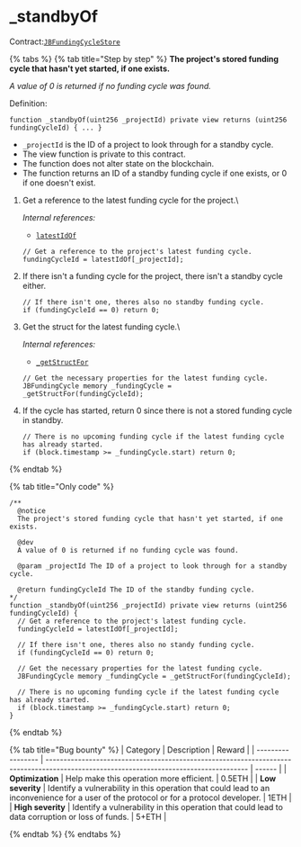 # \_standbyOf

Contract:[`JBFundingCycleStore`](../)​

{% tabs %}
{% tab title="Step by step" %}
**The project's stored funding cycle that hasn't yet started, if one exists.**

_A value of 0 is returned if no funding cycle was found._

Definition:

```solidity
function _standbyOf(uint256 _projectId) private view returns (uint256 fundingCycleId) { ... }
```

* `_projectId` is the ID of a project to look through for a standby cycle.
* The view function is private to this contract.
* The function does not alter state on the blockchain.
* The function returns an ID of a standby funding cycle if one exists, or 0 if one doesn't exist.



1.  Get a reference to the latest funding cycle for the project.\


    _Internal references:_

    * [`latestIdOf`](../properties/latestidof.md)

    ```solidity
    // Get a reference to the project's latest funding cycle.
    fundingCycleId = latestIdOf[_projectId];
    ```


2.  If there isn't a funding cycle for the project, there isn't a standby cycle either.

    ```solidity
    // If there isn't one, theres also no standby funding cycle.
    if (fundingCycleId == 0) return 0;
    ```


3.  Get the struct for the latest funding cycle.\


    _Internal references:_

    * [`_getStructFor`](\_getstructfor.md)

    ```solidity
    // Get the necessary properties for the latest funding cycle.
    JBFundingCycle memory _fundingCycle = _getStructFor(fundingCycleId);
    ```


4.  If the cycle has started, return 0 since there is not a stored funding cycle in standby.

    ```solidity
    // There is no upcoming funding cycle if the latest funding cycle has already started.
    if (block.timestamp >= _fundingCycle.start) return 0;
    ```
{% endtab %}

{% tab title="Only code" %}
```solidity
/**
  @notice 
  The project's stored funding cycle that hasn't yet started, if one exists.
    
  @dev
  A value of 0 is returned if no funding cycle was found.
  
  @param _projectId The ID of a project to look through for a standby cycle.

  @return fundingCycleId The ID of the standby funding cycle.
*/
function _standbyOf(uint256 _projectId) private view returns (uint256 fundingCycleId) {
  // Get a reference to the project's latest funding cycle.
  fundingCycleId = latestIdOf[_projectId];

  // If there isn't one, theres also no standy funding cycle.
  if (fundingCycleId == 0) return 0;

  // Get the necessary properties for the latest funding cycle.
  JBFundingCycle memory _fundingCycle = _getStructFor(fundingCycleId);

  // There is no upcoming funding cycle if the latest funding cycle has already started.
  if (block.timestamp >= _fundingCycle.start) return 0;
}
```
{% endtab %}

{% tab title="Bug bounty" %}
| Category          | Description                                                                                                                            | Reward |
| ----------------- | -------------------------------------------------------------------------------------------------------------------------------------- | ------ |
| **Optimization**  | Help make this operation more efficient.                                                                                               | 0.5ETH |
| **Low severity**  | Identify a vulnerability in this operation that could lead to an inconvenience for a user of the protocol or for a protocol developer. | 1ETH   |
| **High severity** | Identify a vulnerability in this operation that could lead to data corruption or loss of funds.                                        | 5+ETH  |


{% endtab %}
{% endtabs %}
